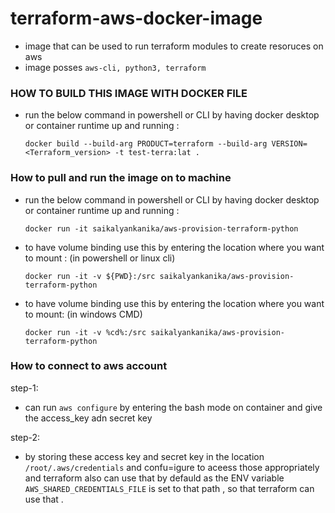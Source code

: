 # terraform-aws-docker-image
- image that can be used to run terraform modules to create resoruces on aws
- image posses ```aws-cli, python3, terraform```

### HOW TO BUILD THIS IMAGE WITH DOCKER FILE
- run the below command in powershell or CLI by having docker desktop or container runtime up and running :

     ```docker build --build-arg PRODUCT=terraform --build-arg VERSION=<Terraform_version> -t test-terra:lat . ``` 

### How to pull and run the image on to machine
- run the below command in powershell or CLI by having docker desktop or container runtime up and running :

    ```docker run -it saikalyankanika/aws-provision-terraform-python```
- to have volume binding use this by entering the location where you want to mount  : (in powershell or linux cli)

    ```docker run -it -v ${PWD}:/src saikalyankanika/aws-provision-terraform-python```

- to have volume binding use this by entering the location where you want to mount: (in windows CMD)

    ```docker run -it -v %cd%:/src saikalyankanika/aws-provision-terraform-python```




### How to connect to aws account 
 step-1:
 - can run ```aws configure``` by entering the bash mode on container and give the  access_key adn secret key 

 step-2:

- by storing these access key and secret key in the location ```/root/.aws/credentials``` and confu=igure to aceess those appropriately and terraform also can use that by defauld as the ENV variable ```AWS_SHARED_CREDENTIALS_FILE``` is set to that path , so that terraform can use that .